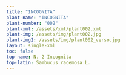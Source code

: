 ```yaml
---
title: "INCOGNITA"
plant-name: "INCOGNITA"
plant-number: "002"
plant-xml: /assets/xml/plant002.xml
plant-img: /assets/img/plant002.jpg
plant-img2: /assets/img/plant002_verso.jpg
layout: single-xml
toc: false
top-name: N. 2 Incognita
top-latin: Sambucus racemosa L.
---
```

